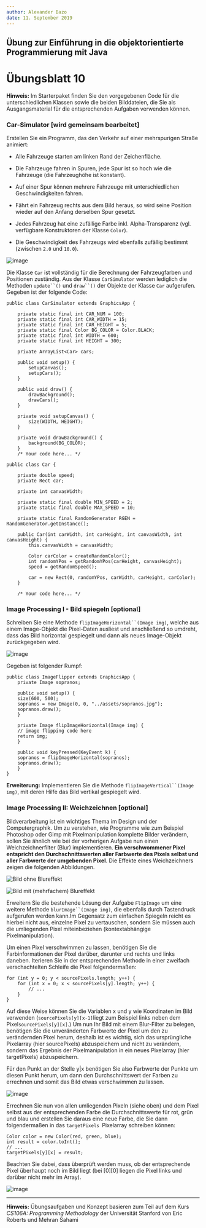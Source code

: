 ```yaml
---
author:	Alexander Bazo
date: 11. September 2019
---
```



## Übung zur Einführung in die objektorientierte Programmierung mit Java

# Übungsblatt 10

**Hinweis:** Im Starterpaket finden Sie den vorgegebenen Code für die
unterschiedlichen Klassen sowie die beiden Bilddateien, die Sie als
Ausgangsmaterial für die entsprechenden Aufgaben verwenden können.

### **Car-Simulator [wird gemeinsam bearbeitet]**

Erstellen Sie ein Programm, das den Verkehr auf einer mehrspurigen
Straße animiert:

-   Alle Fahrzeuge starten am linken Rand der Zeichenfläche.

-   Die Fahrzeuge fahren in Spuren, jede Spur ist so hoch wie die
    Fahrzeuge (die Fahrzeughöhe ist konstant).

-   Auf einer Spur können mehrere Fahrzeuge mit unterschiedlichen
    Geschwindigkeiten fahren.

-   Fährt ein Fahrzeug rechts aus dem Bild heraus, so wird seine
    Position wieder auf den Anfang derselben Spur gesetzt.

-   Jedes Fahrzeug hat eine zufällige Farbe inkl. Alpha-Transparenz
    (vgl. verfügbare Konstruktoren der Klasse `Color`).

-   Die Geschwindigkeit des Fahrzeugs wird ebenfalls zufällig bestimmt
    (zwischen `2.0` und `10.0`).

![image](_img/09_cars.png)

Die Klasse `Car` ist vollständig für die Berechnung der Fahrzeugfarben
und Positionen zuständig. Aus der Klasse `CarSimulator` werden lediglich die Methoden `update``()` und `draw``()` der Objekte der Klasse `Car` aufgerufen. Gegeben ist der folgende Code:

    public class CarSimulator extends GraphicsApp {

        private static final int CAR_NUM = 100;
        private static final int CAR_WIDTH = 15;
        private static final int CAR_HEIGHT = 5;
        private static final Color BG_COLOR = Color.BLACK;
        private static final int WIDTH = 600;
        private static final int HEIGHT = 300;
        
        private ArrayList<Car> cars;
        
        public void setup() {
            setupCanvas();
            setupCars();
        }
        
        public void draw() {
            drawBackground();
            drawCars();
        }
        
        private void setupCanvas() {
            size(WIDTH, HEIGHT);
        }

        private void drawBackground() {
            background(BG_COLOR);
        }
        /* Your code here... */

    public class Car {
        
        private double speed;
        private Rect car;
        
        private int canvasWidth;
        
        private static final double MIN_SPEED = 2;
        private static final double MAX_SPEED = 10;
        
        private static final RandomGenerator RGEN = RandomGenerator.getInstance();
        
        public Car(int carWidth, int carHeight, int canvasWidth, int canvasHeight) {
            this.canvasWidth = canvasWidth;
            
            Color carColor = createRandomColor();
            int randomYPos = getRandomYPos(carHeight, canvasHeight);
            speed = getRandomSpeed();
            
            car = new Rect(0, randomYPos, carWidth, carHeight, carColor);
        }
        
        /* Your code here... */

### **Image Processing I - Bild spiegeln [optional]**

Schreiben Sie eine Methode `flipImageHorizontal``(Image img)`, welche
aus einem Image-Objekt die Pixel-Daten ausliest und anschließend so
umdreht, dass das Bild horizontal gespiegelt und dann als neues
Image-Objekt zurückgegeben wird.

![image](_img/09_sopranos.png)

Gegeben ist folgender Rumpf:

    public class ImageFlipper extends GraphicsApp {
        private Image sopranos;
        
        public void setup() {
        size(600, 500);
        sopranos = new Image(0, 0, "../assets/sopranos.jpg");
        sopranos.draw();
        }
        
        private Image flipImageHorizontal(Image img) {
        // image flipping code here
        return img;
        }

        public void keyPressed(KeyEvent k) {
        sopranos = flipImageHorizontal(sopranos);
        sopranos.draw();
        }
    }

**Erweiterung:** Implementieren Sie die Methode
`flipImageVertical``(Image img)`, mit deren Hilfe das Bild vertikal
gespiegelt wird.

### **Image Processing II: Weichzeichnen [optional]**

Bildverarbeitung ist ein wichtiges Thema im Design und der
Computergraphik. Um zu verstehen, wie Programme wie zum Beispiel
Photoshop oder Gimp mit Pixelmanipulation komplette Bilder verändern,
sollen Sie ähnlich wie bei der vorherigen Aufgabe nun einen
Weichzeichnerfilter (Blur) implementieren. **Ein verschwommener Pixel
entspricht den Durchschnittswerten aller Farbwerte des Pixels selbst und aller Farbwerte der umgebenden Pixel**. Die Effekte eines Weichzeichners zeigen die folgenden Abbildungen.

![Bild ohne Blureffekt](_img/10_the_office_orig.png)

![Bild mit (mehrfachem) Blureffekt](_img/10_the_office_blur.png)

Erweitern Sie die bestehende Lösung der Aufgabe `FlipImage` um eine
weitere Methode `blurImage``(Image img)`, die ebenfalls durch Tastendruck aufgerufen werden kann.Im Gegensatz zum einfachen Spiegeln reicht es hierbei nicht aus, einzelne Pixel zu vertauschen, sondern Sie müssen auch die umliegenden Pixel miteinbeziehen (kontextabhängige Pixelmanipulation).

Um einen Pixel verschwimmen zu lassen, benötigen Sie die
Farbinformationen der Pixel darüber, darunter und rechts und links
daneben. Iterieren Sie in der entsprechenden Methode in einer zweifach
verschachtelten Schleife die Pixel folgendermaßen:

    for (int y = 0; y < sourcePixels.length; y++) {
        for (int x = 0; x < sourcePixels[y].length; y++) {
            // ...
        }
    }

Auf diese Weise können Sie die Variablen x und y wie Koordinaten im Bild verwenden (`sourcePixels[y][x-1]`liegt zum Beispiel links neben dem Pixel`sourcePixels[y][x]`.) Um nun Ihr Bild mit einem Blur-Filter zu belegen, benötigen Sie die unveränderten Farbwerte der Pixel um den zu verändernden Pixel herum, deshalb ist es wichtig, sich das ursprüngliche Pixelarray (hier sourcePixels) abzuspeichern und nicht zu verändern, sondern das Ergebnis der Pixelmanipulation in ein neues Pixelarray (hier targetPixels) abzuspeichern.

Für den Punkt an der Stelle y\|x benötigen Sie also Farbwerte der Punkte um diesen Punkt herum, um dann den Durchschnittswert der Farben zu errechnen und somit das Bild etwas verschwimmen zu lassen.

![image](_img/10_blur.png)

Errechnen Sie nun von allen umliegenden Pixeln (siehe oben) und dem
Pixel selbst aus der entsprechenden Farbe die Durchschnittswerte für
rot, grün und blau und erstellen Sie daraus eine neue Farbe, die Sie
dann folgendermaßen in das `targetPixels `Pixelarray schreiben können:

    Color color = new Color(red, green, blue);
    int result = color.toInt();
    // ...
    targetPixels[y][x] = result;

Beachten Sie dabei, dass überprüft werden muss, ob der entsprechende
Pixel überhaupt noch im Bild liegt (bei \[0\]\[0\] liegen die Pixel
links und darüber nicht mehr im Array).

![image](_img/10_blur2.png)

----

**Hinweis:** Übungsaufgaben und Konzept basieren zum Teil auf dem Kurs
*CS106A: Programming Methodology* der Universität Stanford von Eric
Roberts und Mehran Sahami
